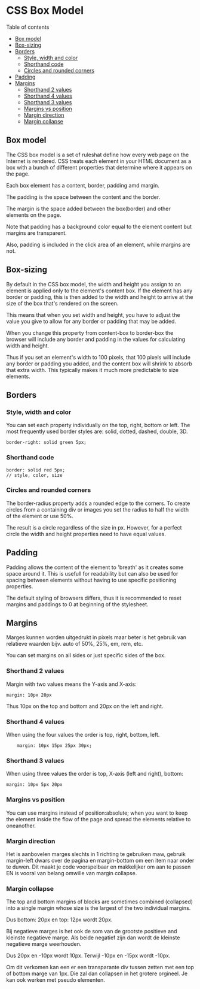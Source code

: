 # CSS Box Model
Table of contents
  - [Box model](#box-model)
  - [Box-sizing](#box-sizing)
  - [Borders](#borders)
    - [Style, width and color](#style-width-and-color)
    - [Shorthand code](#shorthand-code)
    - [Circles and rounded corners](#circles-and-rounded-corners)
  - [Padding](#padding)
  - [Margins](#margins)
    - [Shorthand 2 values](#shorthand-2-values)
    - [Shorthand 4 values](#shorthand-4-values)
    - [Shorthand 3 values](#shorthand-3-values)
    - [Margins vs position](#margins-vs-position)
    - [Margin direction](#margin-direction)
    - [Margin collapse](#margin-collapse)
## Box model
The CSS box model is a set of ruleshat define how every web page on the Internet is rendered. CSS treats each element in your HTML document as a box with a bunch of different properties that determine where it appears on the page.

Each box element has a content, border, padding amd margin. 

The padding is the space between the content and the border. 

The margin is the space added between the box(border) and other elements on the page.

Note that padding has a background color equal to the element content but margins are transparent.

Also, padding is included in the click area of an element, while margins are not.

## Box-sizing
By default in the CSS box model, the width and height you assign to an element is applied only to the element's content box. If the element has any border or padding, this is then added to the width and height to arrive at the size of the box that's rendered on the screen. 
  
This means that when you set width and height, you have to adjust the value you give to allow for any border or padding that may be added.

When you change this property from content-box to border-box the browser will include any border and padding in the values for calculating width and height. 
  
Thus if you set an element's width to 100 pixels, that 100 pixels will include any border or padding you added, and the content box will shrink to absorb that extra width. This typically makes it much more predictable to size elements.

## Borders
### Style, width and color
You can set each property individually on the top, right, bottom or left. The most frequently used border styles are: solid, dotted, dashed, double, 3D.
```
border-right: solid green 5px;
```
### Shorthand code
```
border: solid red 5px;
// style, color, size
```  
###  Circles and rounded corners
The border-radius property adds a rounded edge to the corners. To create circles from a containing div or images you set the radius to half the width of the element or use 50%. 

The result is a circle regardless of the size in px. However, for a perfect circle the width and height properties need to have equal values.

## Padding
Padding allows the content of the element to 'breath' as it creates some space around it. This is usefull for readability but can also be used for spacing between elements without having to use specific positioning properties.

The default styling of browsers differs, thus it is recommended to reset margins and paddings to 0 at beginning of the stylesheet.

## Margins
Marges kunnen worden uitgedrukt in pixels maar beter is het gebruik van relatieve waarden bijv. auto of 50%, 25%, em, rem, etc.

You can set margins on all sides or just specific sides of the box.

### Shorthand 2 values
Margin with two values means the Y-axis and X-axis: 
```    
margin: 10px 20px 
```
Thus 10px on the top and bottom and 20px on the left and right.

### Shorthand 4 values
When using the four values the order is top, right, bottom, left.
```    
    margin: 10px 15px 25px 30px;
```
### Shorthand 3 values
When using three values the order is top, X-axis (left and right), bottom:
```    
margin: 10px 5px 20px 
```  
### Margins vs position
You can use margins instead of position:absolute; when you want to keep the element inside the flow of the page and spread the elements relative to  oneanother.
  
### Margin direction
Het is aanbovelen marges slechts in 1 richting te gebruiken maw, gebruik margin-left dwars over de pagina en margin-bottom om een item naar onder te
duwen. Dit maakt je code voorspelbaar en makkelijker om aan te passen EN is vooral van belang omwille van margin collapse.

### Margin collapse
The top and bottom margins of blocks are sometimes combined (collapsed) into a single margin whose size is the largest of the two individual margins. 

Dus bottom: 20px en top: 12px wordt 20px. 
  
Bij negatieve marges is het ook de som van de grootste positieve and kleinste
negatieve marge. Als beide negatief zijn dan wordt de kleinste negatieve marge weerhouden.

Dus 20px en -10px wordt 10px. Terwijl -10px en -15px wordt -10px.
  
Om dit verkomen kan een er een transparante div tussen zetten met een top of bottom marge van 1px. Die zal dan collapsen in het grotere orgineel. Je kan
ook werken met pseudo elementen.